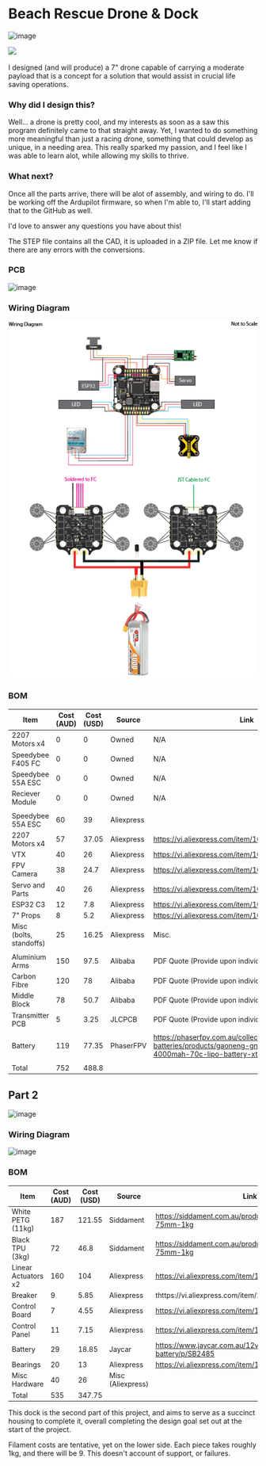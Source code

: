 


# Beach Rescue Drone & Dock

![image](https://i.ibb.co/20Mm7RPm/image.png)

![](https://camo.githubusercontent.com/ab978a630acfd5929c507c800039e5c0058163d2571affbe3aaa27e3e6e9095d/68747470733a2f2f692e6962622e636f2f4d794d316a544e432f696d6167652e706e67)

I designed (and will produce) a 7" drone capable of carrying a moderate payload that is a concept for a solution that would  assist in crucial life saving operations.

### Why did I design this?
 
Well... a drone is pretty cool, and my interests as soon as a saw this program definitely came to that straight away. Yet, I wanted to do something more meaningful than just a racing drone, something that could develop as unique, in a needing area. This really sparked my passion, and I feel like I was able to learn alot, while allowing my skills to thrive.

### What next?

Once all the parts arrive, there will be alot of assembly, and wiring to do. I'll be working off the Ardupilot firmware, so when I'm able to, I'll start adding that to the GitHub as well.

I'd love to answer any questions you have about this!

The STEP file contains all the CAD, it is uploaded in a ZIP file. Let me know if there are any errors with the conversions.

### PCB

![image](https://camo.githubusercontent.com/d61d87119a4a045e1c5bc0b21e8b37fedc22b42a07c2e720e31cd51e6bda4c95/68747470733a2f2f692e6962622e636f2f53376668483468762f696d6167652e706e67)

### Wiring Diagram

![Wiring Diagram.png](https://github.com/toby-alpha/beach-rescue-drone/blob/main/Wiring%20Diagram.png?raw=true)

### BOM

|Item                   |Cost (AUD)|Cost (USD)|Source    |Link                                                                                                                |
|-----------------------|----------|----------|----------|--------------------------------------------------------------------------------------------------------------------|
|2207 Motors x4         |0         |0         |Owned     |N/A                                                                                                                 |
|Speedybee F405 FC      |0         |0         |Owned     |N/A                                                                                                                 |
|Speedybee 55A ESC      |0         |0         |Owned     |N/A                                                                                                                 |
|Reciever Module        |0         |0         |Owned     |N/A                                                                                                                 |
|                       |          |          |          |                                                                                                                    |
|Speedybee 55A ESC      |60        |39        |Aliexpress|                                                                                                                    |
|2207 Motors x4         |57        |37.05     |Aliexpress|https://vi.aliexpress.com/item/1005006356256645.html                                                                |
|VTX                    |40        |26        |Aliexpress|https://vi.aliexpress.com/item/1005006776832075.html                                                                |
|FPV Camera             |38        |24.7      |Aliexpress|https://vi.aliexpress.com/item/1005009066346111.html                                                                |
|Servo and Parts        |40        |26        |Aliexpress|https://vi.aliexpress.com/item/1005008716284050.html                                                                |
|ESP32 C3               |12        |7.8       |Aliexpress|https://vi.aliexpress.com/item/1005008813495235.html                                                                |
|7" Props               |8         |5.2       |Aliexpress|https://vi.aliexpress.com/item/1005008250427353.html                                                                |
|Misc (bolts, standoffs)|25        |16.25     |Aliexpress|Misc.                                                                                                               |
|                       |          |          |          |                                                                                                                    |
|Aluminium Arms         |150       |97.5      |Alibaba   |PDF Quote (Provide upon individual request)                                                                         |
|Carbon Fibre           |120       |78        |Alibaba   |PDF Quote (Provide upon individual request)                                                                         |
|Middle Block           |78        |50.7      |Alibaba   |PDF Quote (Provide upon individual request)                                                                         |
|Transmitter PCB        |5         |3.25      |JLCPCB    |PDF Quote (Provide upon individual request)                                                                         |
|                       |          |          |          |                                                                                                                    |
|Battery                |119       |77.35     |PhaserFPV |https://phaserfpv.com.au/collections/6s-batteries/products/gaoneng-gnb-lihv-6s-228v-4000mah-70c-lipo-battery-xt60-dg|
|                       |          |          |          |                                                                                                                   
|Total                  |752       |488.8     |          |                                                                                                                    |

## Part 2 


![image](https://i.ibb.co/F4qFscSV/image.png)

### Wiring Diagram
![image](https://i.ibb.co/v6cL87qX/image.png)

### BOM

|Item                   |Cost (AUD)|Cost (USD)        |Source    |Link                                                                                                                |
|-----------------------|----------|------------------|----------|--------------------------------------------------------------------------------------------------------------------|
|White PETG (11kg)      |187       |121.55            |Siddament |https://siddament.com.au/products/white-petg-1-75mm-1kg                                                             |
|Black TPU (3kg)        |72        |46.8              |Siddament |https://siddament.com.au/products/black-tpu-1-75mm-1kg                                                              |
|Linear Actuators x2    |160       |104               |Aliexpress |https://vi.aliexpress.com/item/1005006477151440.html                                                                |
|Breaker                |9         |5.85              |Aliexpress |thttps://vi.aliexpress.com/item/1005006273365319.html                                                               |
|Control Board          |7         |4.55              |Aliexpress |https://vi.aliexpress.com/item/1005004227086403.html                                                                |
|Control Panel          |11        |7.15              |Aliexpress |https://vi.aliexpress.com/item/1005004227086403.html                                                                |
|Battery                |29        |18.85             |Jaycar    |https://www.jaycar.com.au/12v-6-5ah-sla-battery/p/SB2485                                                            |
|Bearings               |20        |13                |Aliexpress |https://vi.aliexpress.com/item/1005006822613982.html                                                                |
|Misc Hardware          |40        |26                |Misc (Aliexpress)|                                                                                                                                                                                                         |
|Total                  |535       |347.75            |          |                                                                                                                    |

This dock is the second part of this project, and aims to serve as a succinct housing to complete it, overall completing the design goal set out at the start of the project.

Filament costs are tentative, yet on the lower side. Each piece takes roughly 1kg, and there will be 9. This doesn't account of support, or failures.
